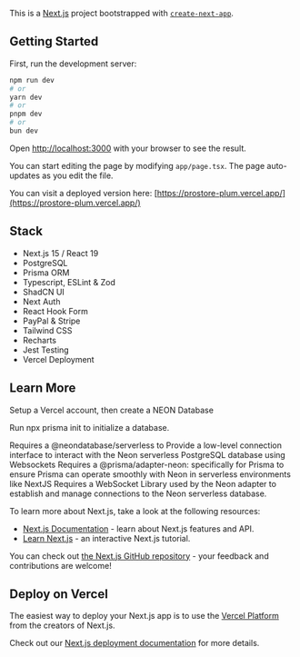 This is a [Next.js](https://nextjs.org) project bootstrapped with [`create-next-app`](https://nextjs.org/docs/app/api-reference/cli/create-next-app).

## Getting Started

First, run the development server:

```bash
npm run dev
# or
yarn dev
# or
pnpm dev
# or
bun dev
```

Open [http://localhost:3000](http://localhost:3000) with your browser to see the result.

You can start editing the page by modifying `app/page.tsx`. The page auto-updates as you edit the file.

You can visit a deployed version here:
[https://prostore-plum.vercel.app/](https://prostore-plum.vercel.app/)

## Stack
- Next.js 15 / React 19
- PostgreSQL
- Prisma ORM
- Typescript, ESLint & Zod
- ShadCN UI
- Next Auth
- React Hook Form
- PayPal & Stripe
- Tailwind CSS
- Recharts
- Jest Testing
- Vercel Deployment

## Learn More

Setup a Vercel account, then create a NEON Database

Run npx prisma init to initialize a database.

Requires a @neondatabase/serverless to Provide a low-level connection interface to interact with the Neon serverless PostgreSQL database using Websockets
Requires a @prisma/adapter-neon: specifically for Prisma to ensure Prisma can operate smoothly with Neon in serverless environments like NextJS
Requires a WebSocket Library used by the Neon adapter to establish and manage connections to the Neon serverless database.

To learn more about Next.js, take a look at the following resources:

- [Next.js Documentation](https://nextjs.org/docs) - learn about Next.js features and API.
- [Learn Next.js](https://nextjs.org/learn) - an interactive Next.js tutorial.

You can check out [the Next.js GitHub repository](https://github.com/vercel/next.js) - your feedback and contributions are welcome!

## Deploy on Vercel

The easiest way to deploy your Next.js app is to use the [Vercel Platform](https://vercel.com/new?utm_medium=default-template&filter=next.js&utm_source=create-next-app&utm_campaign=create-next-app-readme) from the creators of Next.js.

Check out our [Next.js deployment documentation](https://nextjs.org/docs/app/building-your-application/deploying) for more details.
